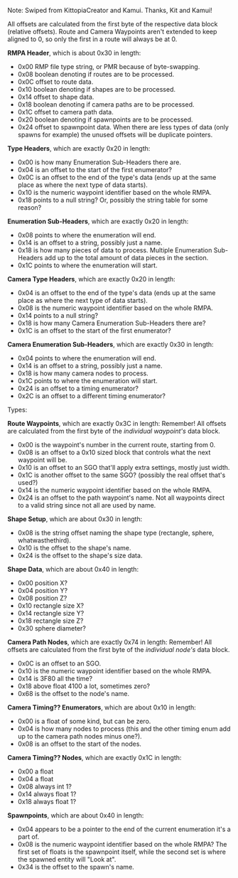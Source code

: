 Note: Swiped from KittopiaCreator and Kamui. Thanks, Kit and Kamui!

All offsets are calculated from the first byte of the respective data block (relative offsets).
Route and Camera Waypoints aren't extended to keep aligned to 0, so only the first in a route will always be at 0.


**RMPA Header**, which is about 0x30 in length:
- 0x00 RMP file type string, or PMR because of byte-swapping.
- 0x08 boolean denoting if routes are to be processed.
- 0x0C offset to route data.
- 0x10 boolean denoting if shapes are to be processed.
- 0x14 offset to shape data.
- 0x18 boolean denoting if camera paths are to be processed.
- 0x1C offset to camera path data.
- 0x20 boolean denoting if spawnpoints are to be processed.
- 0x24 offset to spawnpoint data.
 When there are less types of data (only spawns for example) the unused offsets will be duplicate pointers.

**Type Headers**, which are exactly 0x20 in length:
- 0x00 is how many Enumeration Sub-Headers there are.
- 0x04 is an offset to the start of the first enumerator?
- 0x0C is an offset to the end of the type's data (ends up at the same place as where the next type of data starts).
- 0x10 is the numeric waypoint identifier based on the whole RMPA.
- 0x18 points to a null string? Or, possibly the string table for some reason?

**Enumeration Sub-Headers**, which are exactly 0x20 in length:
- 0x08 points to where the enumeration will end.
- 0x14 is an offset to a string, possibly just a name.
- 0x18 is how many pieces of data to process. Multiple Enumeration Sub-Headers add up to the total amount of data pieces in the section.
- 0x1C points to where the enumeration will start.

**Camera Type Headers**, which are exactly 0x20 in length:
- 0x04 is an offset to the end of the type's data (ends up at the same place as where the next type of data starts).
- 0x08 is the numeric waypoint identifier based on the whole RMPA.
- 0x14 points to a null string?
- 0x18 is how many Camera Enumeration Sub-Headers there are?
- 0x1C is an offset to the start of the first enumerator?

**Camera Enumeration Sub-Headers**, which are exactly 0x30 in length:
- 0x04 points to where the enumeration will end.
- 0x14 is an offset to a string, possibly just a name.
- 0x18 is how many camera nodes to process.
- 0x1C points to where the enumeration will start.
- 0x24 is an offset to a timing enumerator?
- 0x2C is an offset to a different timing enumerator?

Types:

**Route Waypoints**, which are exactly 0x3C in length:
Remember! All offsets are calculated from the first byte of the _individual waypoint's_ data block.
- 0x00 is the waypoint's number in the current route, starting from 0.
- 0x08 is an offset to a 0x10 sized block that controls what the next waypoint will be.
- 0x10 is an offset to an SGO that'll apply extra settings, mostly just width.
- 0x1C is another offset to the same SGO? (possibly the real offset that's used?)
- 0x14 is the numeric waypoint identifier based on the whole RMPA.
- 0x24 is an offset to the path waypoint's name. Not all waypoints direct to a valid string since not all are used by name.

**Shape Setup**, which are about 0x30 in length:
- 0x08 is the string offset naming the shape type (rectangle, sphere, whatwasthethird).
- 0x10 is the offset to the shape's name.
- 0x24 is the offset to the shape's size data.

**Shape Data**, which are about 0x40 in length:
- 0x00 position X?
- 0x04 position Y?
- 0x08 position Z?
- 0x10 rectangle size X?
- 0x14 rectangle size Y?
- 0x18 rectangle size Z?
- 0x30 sphere diameter?

**Camera Path Nodes**, which are exactly 0x74 in length:
Remember! All offsets are calculated from the first byte of the _individual node's_ data block.
- 0x0C is an offset to an SGO.
- 0x10 is the numeric waypoint identifier based on the whole RMPA.
- 0x14 is 3F80 all the time?
- 0x18 above float 4100 a lot, sometimes zero?
- 0x68 is the offset to the node's name.

**Camera Timing?? Enumerators**, which are about 0x10 in length:
- 0x00 is a float of some kind, but can be zero.
- 0x04 is how many nodes to process (this and the other timing enum add up to the camera path nodes minus one?).
- 0x08 is an offset to the start of the nodes.

**Camera Timing?? Nodes**, which are exactly 0x1C in length:
- 0x00 a float
- 0x04 a float
- 0x08 always int 1?
- 0x14 always float 1?
- 0x18 always float 1?

**Spawnpoints**, which are about 0x40 in length:
- 0x04 appears to be a pointer to the end of the current enumeration it's a part of.
- 0x08 is the numeric waypoint identifier based on the whole RMPA?
The first set of floats is the spawnpoint itself, while the second set is where the spawned entity will "Look at".
- 0x34 is the offset to the spawn's name.

